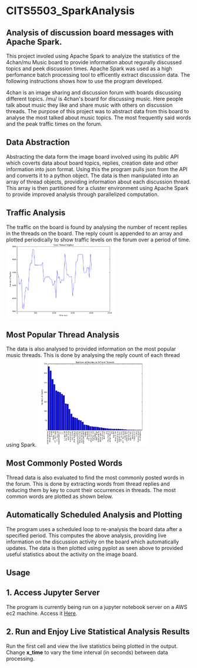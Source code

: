 # CITS5503_SparkAnalysis
## Analysis of discussion board messages with Apache Spark.
This project involed using Apache Spark to analyize the statistics of the 4chan/mu Music board to provide 
information about regurally discussed topics and peek discussion times. Apache Spark was used as a high perfomance batch processing tool to efficently extract discussion data. The following instructions shows how to use the program developed.

4chan is an image sharing and discussion forum with boards discussing different topics. /mu/ is 4chan's board for discussing music. Here people talk about music they like and share music with others on discussion threads. The purpose of this project was to abstract data from this board to analyse the most talked about music topics. The most frequently said words and the peak traffic times on the forum.

## Data Abstraction
Abstracting the data form the image board involved using its public API which coverts data about board topics, replies, creation date and other information into json format. Using this the program pulls json from the API and converts it to a python object. The data is then manipulated into an array of thread objects, providing information about each discussion thread. This array is then partitioned for a cluster environment using Apache Spark to provide improved analysis through parallelized computation.

## Traffic Analysis 
The traffic on the board is found by analysing the number of recent replies in the threads on the board. The reply count is appended to an array and plotted periodically to show traffic levels on the forum over a period of time.
<img src="Selection_033.png" width="300">

## Most Popular Thread Analysis
The data is also analysed to provided information on the most popular music threads. This is done by analysing the reply count of each thread using Spark.
<img src="Selection_034.png" width="300">

## Most Commonly Posted Words
Thread data is also evaluated to find the most commonly posted words in the forum. This is done by extracting words from thread replies and reducing them by key to count their occurrences in threads. The most common words are plotted as shown below. 

## Automatically Scheduled Analysis and Plotting
The program uses a scheduled loop to re-analysis the board data after a specified period. This computes the above analysis, providing live information on the discussion activity on the board which automatically updates. The data is then plotted using pyplot as seen above to provided useful statistics about the activity on the image board.

## Usage
## 1. Access Jupyter Server
The program is currently being run on a jupyter notebook server on a AWS ec2 machine.
Access it [Here](http://ec2-35-161-247-49.us-west-2.compute.amazonaws.com:8888/notebooks/Board_Analysis.ipynb).

## 2. Run and Enjoy Live Statistical Analysis Results
Run the first cell and view the live statistics being plotted in the output.
Change **x_time** to vary the time interval (in seconds) between data processing.
